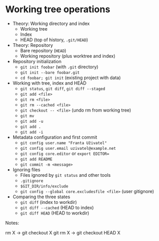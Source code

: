 # Working tree operations

  * Theory: Working directory and index
      - Working tree
      - Index
      - HEAD (top of history, `.git/HEAD`)
  * Theory: Repository
      - Bare repository (`HEAD`)
      - Working repository (plus worktree and index)
  * Repository initialization
      - `git init foobar` (with `.git` directory)
      - `git init --bare foobar.git`
      - `cd foobar; git init` (existing project with data)
  * Working with tree, index and HEAD
      - `git status`, `git diff`, `git diff --staged`
      - `git add <file>`
      - `git rm <file>`
      - `git rm --cached <file>`
      - `git checkout -- <file>` (undo rm from working tree)
      - `git mv`
      - `git add -u`
      - `git add .`
      - `git add -i`
  * Metadata configuration and first commit
      - `git config user.name "Franta Uživatel"`
      - `git config user.email uzivatel@example.net`
      - `git config core.editor` or `export EDITOR=`
      - `git add README`
      - `git commit -m <message>`
  * Ignoring files
      - Files ignored by `git status` and other tools
      - `.gitignore`
      - `$GIT_DIR/info/exclude`
      - `git config --global core.excludesfile <file>` (user gitignore)
  * Comparing the three states
      - `git diff` (index to workdir)
      - `git diff --cached` (HEAD to index)
      - `git diff HEAD` (HEAD to workdir)

Notes:

rm X -> git checkout X
git rm X -> git checkout HEAD X
